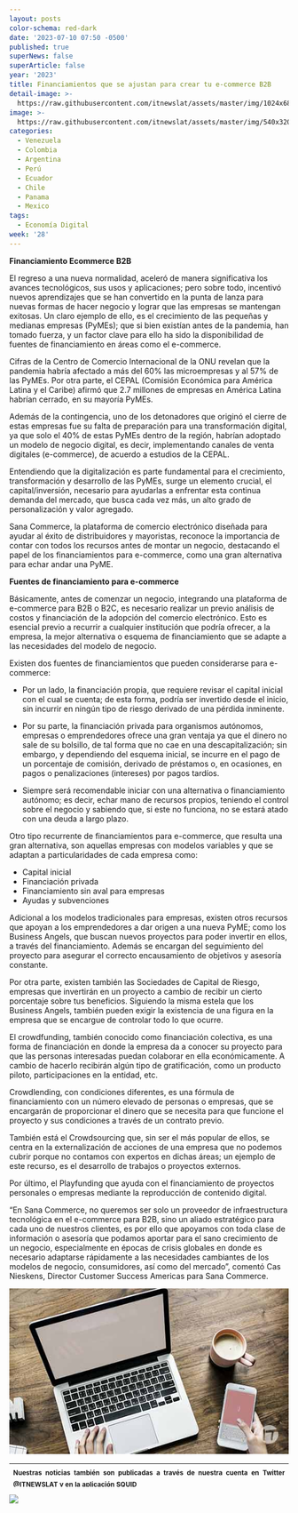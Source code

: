 ```yaml
---
layout: posts
color-schema: red-dark
date: '2023-07-10 07:50 -0500'
published: true
superNews: false
superArticle: false
year: '2023'
title: Financiamientos que se ajustan para crear tu e-commerce B2B
detail-image: >-
  https://raw.githubusercontent.com/itnewslat/assets/master/img/1024x680/Ecommerce-g.jpg
image: >-
  https://raw.githubusercontent.com/itnewslat/assets/master/img/540x320/Ecommerce-p.jpg
categories:
  - Venezuela
  - Colombia
  - Argentina
  - Perú
  - Ecuador
  - Chile
  - Panama
  - Mexico
tags:
  - Economía Digital
week: '28'
---
```

**Financiamiento Ecommerce B2B**

El regreso a una nueva normalidad, aceleró de manera significativa los avances tecnológicos, sus usos y aplicaciones; pero sobre todo, incentivó nuevos aprendizajes que se han convertido en la punta de lanza para nuevas formas de hacer negocio y lograr que las empresas se mantengan exitosas. Un claro ejemplo de ello, es el crecimiento de las pequeñas y medianas empresas (PyMEs); que si bien existían antes de la pandemia, han tomado fuerza, y un factor clave para ello ha sido la disponibilidad de fuentes de financiamiento en áreas como el e-commerce.

Cifras de la Centro de Comercio Internacional de la ONU revelan que la pandemia habría afectado a más del 60% las microempresas y al 57% de las PyMEs. Por otra parte, el CEPAL (Comisión Económica para América Latina y el Caribe) afirmó que 2.7 millones de empresas en América Latina habrían cerrado, en su mayoría PyMEs.

Además de la contingencia, uno de los detonadores que originó el cierre de estas empresas fue su falta de preparación para una transformación digital, ya que solo el 40% de estas PyMEs dentro de la región, habrían adoptado un modelo de negocio digital, es decir, implementando canales de venta digitales (e-commerce), de acuerdo a estudios de la CEPAL.

Entendiendo que la digitalización es parte fundamental para el crecimiento, transformación y desarrollo de las PyMEs, surge un elemento crucial, el capital/inversión, necesario para ayudarlas a enfrentar esta continua demanda del mercado, que busca cada vez más, un alto grado de personalización y valor agregado.

Sana Commerce, la plataforma de comercio electrónico diseñada para ayudar al éxito de distribuidores y mayoristas, reconoce la importancia de contar con todos los recursos antes de montar un negocio, destacando el papel de los financiamientos para e-commerce, como una gran alternativa para echar andar una PyME.

**Fuentes de financiamiento para e-commerce**

Básicamente, antes de comenzar un negocio, integrando una plataforma de e-commerce para B2B o B2C, es necesario realizar un previo análisis de costos y financiación de la adopción del comercio electrónico. Esto es esencial previo a recurrir a cualquier institución que podría ofrecer, a la empresa, la mejor alternativa o esquema de financiamiento que se adapte a las necesidades del modelo de negocio.

Existen dos fuentes de financiamientos que pueden considerarse para e-commerce:

- Por un lado, la financiación propia, que requiere revisar el capital inicial con el cual se cuenta; de esta forma, podría ser invertido desde el inicio, sin incurrir en ningún tipo de riesgo derivado de una pérdida inminente.

- Por su parte, la financiación privada para organismos autónomos, empresas o emprendedores ofrece una gran ventaja ya que el dinero no sale de su bolsillo, de tal forma que no cae en una descapitalización; sin embargo, y dependiendo del esquema inicial, se incurre en el pago de un porcentaje de comisión, derivado de préstamos o, en ocasiones, en pagos o penalizaciones (intereses) por pagos tardíos.

- Siempre será recomendable iniciar con una alternativa o financiamiento autónomo; es decir, echar mano de recursos propios, teniendo el control sobre el negocio y sabiendo que, si este no funciona, no se estará atado con una deuda a largo plazo.
 

Otro tipo recurrente de financiamientos para e-commerce, que resulta una gran alternativa, son aquellas empresas con modelos variables y que se adaptan a particularidades de cada empresa como:

- Capital inicial
- Financiación privada
- Financiamiento sin aval para empresas
- Ayudas y subvenciones

Adicional a los modelos tradicionales para empresas, existen otros recursos que apoyan a los emprendedores a dar origen a una nueva PyME; como los Business Angels, que buscan nuevos proyectos para poder invertir en ellos, a través del financiamiento. Además se encargan del seguimiento del proyecto para asegurar el correcto encausamiento de objetivos y asesoría constante.

Por otra parte, existen también las Sociedades de Capital de Riesgo, empresas que invertirán en un proyecto a cambio de recibir un cierto porcentaje sobre tus beneficios. Siguiendo la misma estela que los Business Angels, también pueden exigir la existencia de una figura en la empresa que se encargue de controlar todo lo que ocurre.

El crowdfunding, también conocido como financiación colectiva, es una forma de financiación en donde la empresa da a conocer su proyecto para que las personas interesadas puedan colaborar en ella económicamente. A cambio de hacerlo recibirán algún tipo de gratificación, como un producto piloto, participaciones en la entidad, etc.

Crowdlending, con condiciones diferentes, es una fórmula de financiamiento con un número elevado de personas o empresas, que se encargarán de proporcionar el dinero que se necesita para que funcione el proyecto y sus condiciones a través de un contrato previo.

También está el Crowdsourcing que, sin ser el más popular de ellos, se centra en la externalización de acciones de una empresa que no podemos cubrir porque no contamos con expertos en dichas áreas; un ejemplo de este recurso, es el desarrollo de trabajos o proyectos externos.

Por último, el Playfunding que ayuda con el financiamiento de proyectos personales o empresas mediante la reproducción de contenido digital.

“En Sana Commerce, no queremos ser solo un proveedor de infraestructura tecnológica en el e-commerce para B2B, sino un aliado estratégico para cada uno de nuestros clientes, es por ello que apoyamos con toda clase de información o asesoría que podamos aportar para el sano crecimiento de un negocio, especialmente en épocas de crisis globales en donde es necesario adaptarse rápidamente a las necesidades cambiantes de los modelos de negocio, consumidores, así como del mercado”, comentó Cas Nieskens, Director Customer Success Americas para Sana Commerce.

![](https://raw.githubusercontent.com/itnewslat/assets/master/img/540x320/Ecommerce-p.jpg)

<table style="height: 42px;" width="569">
<tbody>
<tr>
<td style="text-align: justify;"><sub><strong>Nuestras noticias también son publicadas a través de nuestra cuenta en Twitter <a href="https://twitter.com/itnewslat?lang=es">@ITNEWSLAT</a> y en la aplicación <a href="https://squidapp.co/en/">SQUID</a></strong></sub></td>
</tr>
</tbody>
</table>
<img src="https://tracker.metricool.com/c3po.jpg?hash=56f88a41e39ab42c063cc51676587a04"/>